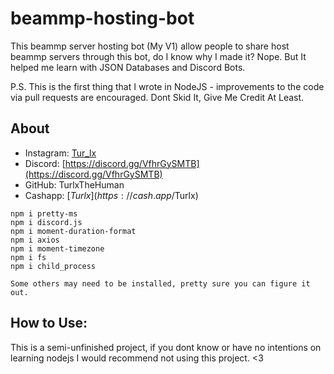 # beammp-hosting-bot
This beammp server hosting bot (My V1) allow people to share host beammp servers through this bot, do I know why I made it? Nope. But It helped me learn with JSON Databases and Discord Bots.

P.S. This is the first thing that I wrote in NodeJS - improvements to the code via pull requests are encouraged. Dont Skid It, Give Me Credit At Least.

## About
- Instagram: [Tur_lx](https://instagram.com/tur_lx/)
- Discord: [https://discord.gg/VfhrGySMTB](https://discord.gg/VfhrGySMTB)
- GitHub: TurlxTheHuman
- Cashapp: [$Turlx](https://cash.app/$Turlx)

```
npm i pretty-ms
npm i discord.js
npm i moment-duration-format
npm i axios
npm i moment-timezone
npm i fs
npm i child_process

Some others may need to be installed, pretty sure you can figure it out.
```

## How to Use:
This is a semi-unfinished project, if you dont know or have no intentions on learning nodejs I would recommend not using this project.
<3
